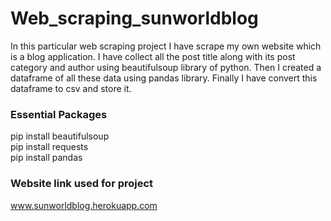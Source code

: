 # Web_scraping_sunworldblog

In this particular web scraping project I have scrape my own website which is a blog application.
I have collect all the post title along with its post category and author using beautifulsoup library of python.
Then I created a dataframe of all these data using pandas library.
Finally I have convert this dataframe to csv and store it.

### Essential Packages 
pip install beautifulsoup<br/> 
pip install requests <br/> 
pip install pandas <br/>  

### Website link used for project
<a href="https://sunworldblog.herokuapp.com/" target="_blank">www.sunworldblog.herokuapp.com</a>
